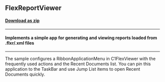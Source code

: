## FlexReportViewer
#### [Download as zip](https://grapecity.github.io/DownGit/#/home?url=https://github.com/GrapeCity/ComponentOne-WinForms-Samples/tree/master/Core\FlexReport\CS\FlexReportViewer)
____
#### Implements a simple app for generating and viewing reports loaded from .flxr/.xml files
____
The sample configures a RibbonApplicationMenu in C1FlexViewer with the frequently used actions and the Recent Documents list. You can pin this application to the TaskBar and use Jump List items to open Recent Documents quickly.
